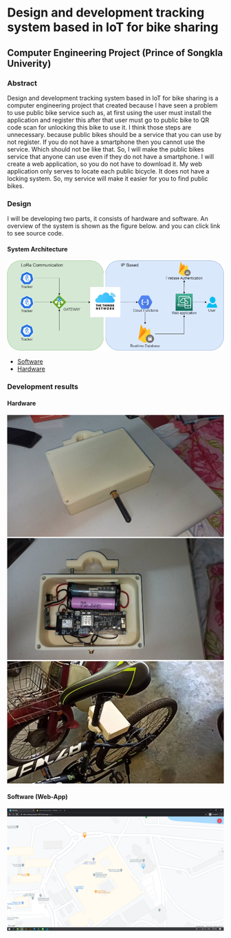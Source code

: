 # Design and development tracking system based in IoT for bike sharing
## Computer Engineering Project (Prince of Songkla Univerity)
### Abstract
Design and development tracking system based in IoT for bike sharing is a computer engineering project that created because I have seen a problem to use public bike service such as, at first using the user must install the application and register this after that user must go to public bike to QR code scan for unlocking this bike to use it. I think those steps are unnecessary. because public bikes should be a service that you can use by not register. If you do not have a smartphone then you cannot use the service. Which should not be like that. So, I will make the public bikes service that anyone can use even if they do not have a smartphone. I will create a web application, so you do not have to download it. My web application only serves to locate each public bicycle. It does not have a locking system. So, my service will make it easier for you to find public bikes.
### Design
I will be developing two parts, it consists of hardware and software. An overview of the system is shown as the figure below. and you can click link to see source code.
#### System Architecture
![system](https://github.com/poramet260241/CoE_Project_6010110678/blob/master/Image/Dev/diagram.png)
- [Software](https://github.com/poramet260241/bike-sharing-app "Software")
- [Hardware](https://github.com/poramet260241/bike_sharing_project_hardware "Hardware")
### Development results
#### Hardware
![Box](https://github.com/poramet260241/CoE_Project_6010110678/blob/master/Image/Success/box.jpg "Box")![inside_box](https://github.com/poramet260241/CoE_Project_6010110678/blob/master/Image/Success/inside_box.jpg "inside_box")![bike](https://github.com/poramet260241/CoE_Project_6010110678/blob/master/Image/Success/bike.jpg "bike")
#### Software (Web-App)
![web-app](https://github.com/poramet260241/CoE_Project_6010110678/blob/master/Image/Success/web-app.png "web-app")
